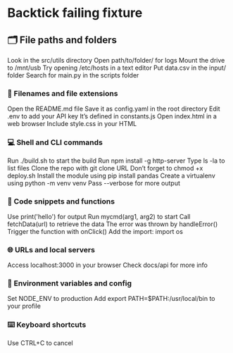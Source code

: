 # Backtick failing fixture

## 🗂 File paths and folders

Look in the src/utils directory <!-- ❌ -->
Open path/to/folder/ for logs <!-- ❌ -->
Mount the drive to /mnt/usb <!-- ❌ -->
Try opening /etc/hosts in a text editor <!-- ❌ -->
Put data.csv in the input/ folder <!-- ❌ -->
Search for main.py in the scripts folder <!-- ❌ -->

### 📄 Filenames and file extensions

Open the README.md file <!-- ❌ -->
Save it as config.yaml in the root directory <!-- ❌ -->
Edit .env to add your API key <!-- ❌ -->
It’s defined in constants.js <!-- ❌ -->
Open index.html in a web browser <!-- ❌ -->
Include style.css in your HTML <!-- ❌ -->

### 💻 Shell and CLI commands

Run ./build.sh to start the build <!-- ❌ -->
Run npm install -g http-server <!-- ❌ -->
Type ls -la to list files <!-- ❌ -->
Clone the repo with git clone URL <!-- ❌ -->
Don’t forget to chmod +x deploy.sh <!-- ❌ -->
Install the module using pip install pandas <!-- ❌ -->
Create a virtualenv using python -m venv venv <!-- ❌ -->
Pass --verbose for more output <!-- ❌ -->

### 🧠 Code snippets and functions

Use print('hello') for output <!-- ❌ -->
Run mycmd(arg1, arg2) to start <!-- ❌ -->
Call fetchData(url) to retrieve the data <!-- ❌ -->
The error was thrown by handleError() <!-- ❌ -->
Trigger the function with onClick() <!-- ❌ -->
Add the import: import os <!-- ❌ -->

### 🌐 URLs and local servers

Access localhost:3000 in your browser <!-- ❌ -->
Check docs/api for more info <!-- ❌ -->

### 🧪 Environment variables and config

Set NODE_ENV to production <!-- ❌ -->
Add export PATH=$PATH:/usr/local/bin to your profile <!-- ❌ -->

### ⌨️ Keyboard shortcuts

Use CTRL+C to cancel <!-- ❌ -->